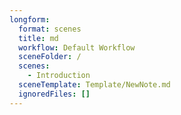```yaml
---
longform:
  format: scenes
  title: md
  workflow: Default Workflow
  sceneFolder: /
  scenes:
    - Introduction
  sceneTemplate: Template/NewNote.md
  ignoredFiles: []
---
```

